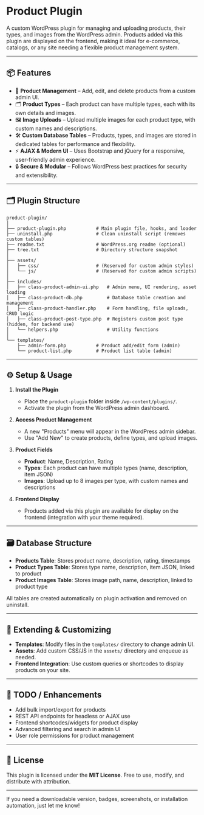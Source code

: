 # Product Plugin

A custom WordPress plugin for managing and uploading products, their types, and images from the WordPress admin. Products added via this plugin are displayed on the frontend, making it ideal for e-commerce, catalogs, or any site needing a flexible product management system.

---

## 📦 Features

- 📝 **Product Management** – Add, edit, and delete products from a custom admin UI.
- 🗂️ **Product Types** – Each product can have multiple types, each with its own details and images.
- 🖼️ **Image Uploads** – Upload multiple images for each product type, with custom names and descriptions.
- 🛠️ **Custom Database Tables** – Products, types, and images are stored in dedicated tables for performance and flexibility.
- ⚡ **AJAX & Modern UI** – Uses Bootstrap and jQuery for a responsive, user-friendly admin experience.
- 🔒 **Secure & Modular** – Follows WordPress best practices for security and extensibility.

---

## 🗂️ Plugin Structure

```
product-plugin/
│
├── product-plugin.php           # Main plugin file, hooks, and loader
├── uninstall.php                # Clean uninstall script (removes custom tables)
├── readme.txt                   # WordPress.org readme (optional)
├── tree.txt                     # Directory structure snapshot
│
├── assets/
│   ├── css/                     # (Reserved for custom admin styles)
│   └── js/                      # (Reserved for custom admin scripts)
│
├── includes/
│   ├── class-product-admin-ui.php   # Admin menu, UI rendering, asset loading
│   ├── class-product-db.php         # Database table creation and management
│   ├── class-product-handler.php    # Form handling, file uploads, CRUD logic
│   ├── class-product-post-type.php  # Registers custom post type (hidden, for backend use)
│   └── helpers.php                  # Utility functions
│
└── templates/
    ├── admin-form.php           # Product add/edit form (admin)
    └── product-list.php         # Product list table (admin)
```

---

## ⚙️ Setup & Usage

1. **Install the Plugin**
   - Place the `product-plugin` folder inside `/wp-content/plugins/`.
   - Activate the plugin from the WordPress admin dashboard.

2. **Access Product Management**
   - A new "Products" menu will appear in the WordPress admin sidebar.
   - Use "Add New" to create products, define types, and upload images.

3. **Product Fields**
   - **Product**: Name, Description, Rating
   - **Types**: Each product can have multiple types (name, description, item JSON)
   - **Images**: Upload up to 8 images per type, with custom names and descriptions

4. **Frontend Display**
   - Products added via this plugin are available for display on the frontend (integration with your theme required).

---

## 🗃️ Database Structure

- **Products Table**: Stores product name, description, rating, timestamps
- **Product Types Table**: Stores type name, description, item JSON, linked to product
- **Product Images Table**: Stores image path, name, description, linked to product type

All tables are created automatically on plugin activation and removed on uninstall.

---

## 🧩 Extending & Customizing

- **Templates**: Modify files in the `templates/` directory to change admin UI.
- **Assets**: Add custom CSS/JS in the `assets/` directory and enqueue as needed.
- **Frontend Integration**: Use custom queries or shortcodes to display products on your site.

---

## 🧪 TODO / Enhancements

- Add bulk import/export for products
- REST API endpoints for headless or AJAX use
- Frontend shortcodes/widgets for product display
- Advanced filtering and search in admin UI
- User role permissions for product management

---

## 📄 License

This plugin is licensed under the **MIT License**. Free to use, modify, and distribute with attribution.

---

If you need a downloadable version, badges, screenshots, or installation automation, just let me know!